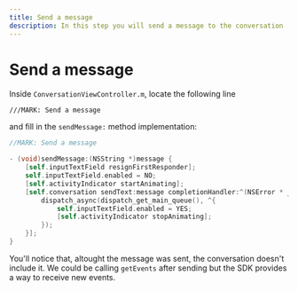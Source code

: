 ```yaml
---
title: Send a message
description: In this step you will send a message to the conversation
---
```


# Send a message

Inside `ConversationViewController.m`, locate the following line

`///MARK: Send a message`

and fill in the `sendMessage:` method implementation:

```objective-c
//MARK: Send a message

- (void)sendMessage:(NSString *)message {
    [self.inputTextField resignFirstResponder];
    self.inputTextField.enabled = NO;
    [self.activityIndicator startAnimating];
    [self.conversation sendText:message completionHandler:^(NSError * _Nullable error) {
        dispatch_async(dispatch_get_main_queue(), ^{
            self.inputTextField.enabled = YES;
            [self.activityIndicator stopAnimating];
        });
    }];
}
```

You'll notice that, altought the message was sent, the conversation doesn't include it. We could be calling `getEvents` after sending but the SDK provides a way to receive new events.
